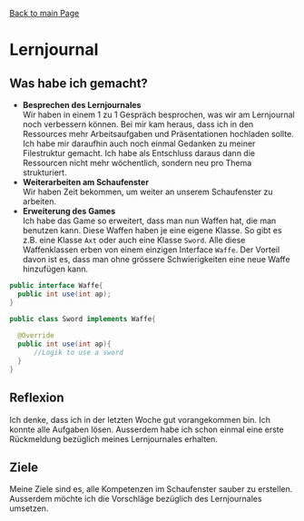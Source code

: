[Back to main Page](./../../README.md)

# Lernjournal

## Was habe ich gemacht?
- **Besprechen des Lernjournales** <br/>
Wir haben in einem 1 zu 1 Gespräch besprochen, was wir am Lernjournal noch verbessern können. Bei mir kam heraus, dass ich in den Ressources mehr Arbeitsaufgaben und Präsentationen hochladen sollte. Ich habe mir daraufhin auch noch einmal Gedanken zu meiner Filestruktur gemacht. Ich habe als Entschluss daraus dann die Ressourcen nicht mehr wöchentlich, sondern neu pro Thema strukturiert.
- **Weiterarbeiten am Schaufenster** <br/>
Wir haben Zeit bekommen, um weiter an unserem Schaufenster zu arbeiten. 
- **Erweiterung des Games** <br/>
Ich habe das Game so erweitert, dass man nun Waffen hat, die man benutzen kann. Diese Waffen haben je eine eigene Klasse. So gibt es z.B. eine Klasse `Axt` oder auch eine Klasse `Sword`. Alle diese Waffenklassen erben von einem einzigen Interface `Waffe`. Der Vorteil davon ist es, dass man ohne grössere Schwierigkeiten eine neue Waffe hinzufügen kann. 

```java
public interface Waffe{
  public int use(int ap);
}

public class Sword implements Waffe{
  
  @Override
  public int use(int ap){
      //Logik to use a sword
  }
}

```

## Reflexion
Ich denke, dass ich in der letzten Woche gut vorangekommen bin. Ich konnte alle Aufgaben lösen. Ausserdem habe ich schon einmal eine erste Rückmeldung bezüglich meines Lernjournales erhalten. 

## Ziele
Meine Ziele sind es, alle Kompetenzen im Schaufenster sauber zu erstellen. Ausserdem möchte ich die Vorschläge bezüglich des Lernjournales umsetzen.
